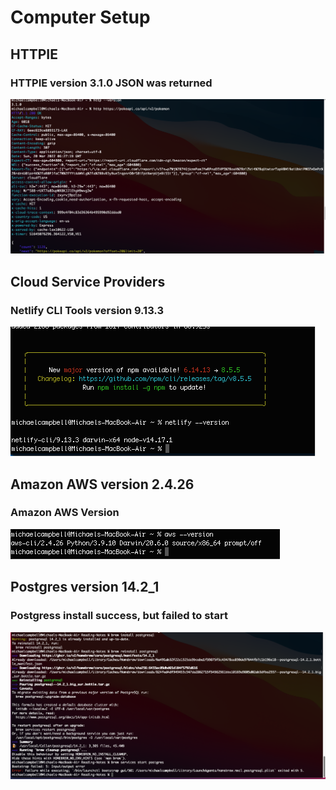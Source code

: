 # Computer Setup

## HTTPIE
### HTTPIE version 3.1.0 JSON was returned
![HTPPIE Setup Screen shot](computer-setup-screenshots/httpie-setup-screenshot.png)




## Cloud Service Providers 

### Netlify CLI Tools version 9.13.3

![Netlify](computer-setup-screenshots/Netlify-setup.png)

## Amazon AWS version 2.4.26
### Amazon AWS Version 
![AWS](computer-setup-screenshots/AWS-setup.png)

## Postgres version 14.2_1
### Postgress install success, but failed to start 
![Postgres](computer-setup-screenshots/Postgress-install-attempt1.png)






